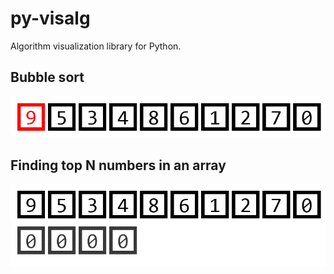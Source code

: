 # py-visalg
Algorithm visualization library for Python.

## Bubble sort
![Bubble sort](https://github.com/decorator-factory/py-visalg/blob/master/examples/bubblesort.gif)

## Finding top N numbers in an array
![Top N numbers](https://github.com/decorator-factory/py-visalg/blob/master/examples/max_n.gif)
